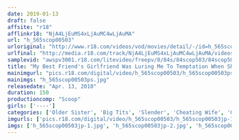 ```yaml
---
date: 2019-01-13
draft: false
affsite: "r18"
afflinkr18: "NjA4LjEuMS4xLjAuMC4wLjAuMA"
url: "h_565scop00503"
urloriginal: "http://www.r18.com/videos/vod/movies/detail/-/id=h_565scop00503"
urlfinal: "http://media.r18.com/track/NjA4LjEuMS4xLjAuMC4wLjAuMA/videos/vod/movies/detail/-/id=h_565scop00503"
samplevid: "awspv3001.r18.com/litevideo/freepv/8/84s/84scop503/84scop503_dmb_w.mp4"
title: "My Best Friend's Girlfriend Was Luring Me To Temptation When She Came Out From Her Bath And Now I'm Fully Rock Hard And Ready!! I Made My Decision And Now I'm Unloading A Massive Wad Of Cum Into Her Dripping Wet Pussy!!"
mainimgurl: "pics.r18.com/digital/video/h_565scop00503/h_565scop00503ps.jpg"
mainimgs: "h_565scop00503ps.jpg"
releasedate: "Apr. 13, 2018"
duration: 150
productioncomp: "Scoop"
girls: ['----']
categories: ['Older Sister', 'Big Tits', 'Slender', 'Cheating Wife', 'Creampie', 'Hi-Def']
imgurls: ['pics.r18.com/digital/video/h_565scop00503/h_565scop00503jp-1.jpg', 'pics.r18.com/digital/video/h_565scop00503/h_565scop00503jp-2.jpg', 'pics.r18.com/digital/video/h_565scop00503/h_565scop00503jp-3.jpg', 'pics.r18.com/digital/video/h_565scop00503/h_565scop00503jp-4.jpg', 'pics.r18.com/digital/video/h_565scop00503/h_565scop00503jp-5.jpg', 'pics.r18.com/digital/video/h_565scop00503/h_565scop00503jp-6.jpg', 'pics.r18.com/digital/video/h_565scop00503/h_565scop00503jp-7.jpg', 'pics.r18.com/digital/video/h_565scop00503/h_565scop00503jp-8.jpg', 'pics.r18.com/digital/video/h_565scop00503/h_565scop00503jp-9.jpg', 'pics.r18.com/digital/video/h_565scop00503/h_565scop00503jp-10.jpg', 'pics.r18.com/digital/video/h_565scop00503/h_565scop00503jp-11.jpg', 'pics.r18.com/digital/video/h_565scop00503/h_565scop00503jp-12.jpg', 'pics.r18.com/digital/video/h_565scop00503/h_565scop00503jp-13.jpg', 'pics.r18.com/digital/video/h_565scop00503/h_565scop00503jp-14.jpg', 'pics.r18.com/digital/video/h_565scop00503/h_565scop00503jp-15.jpg', 'pics.r18.com/digital/video/h_565scop00503/h_565scop00503jp-16.jpg', 'pics.r18.com/digital/video/h_565scop00503/h_565scop00503jp-17.jpg', 'pics.r18.com/digital/video/h_565scop00503/h_565scop00503jp-18.jpg', 'pics.r18.com/digital/video/h_565scop00503/h_565scop00503jp-19.jpg', 'pics.r18.com/digital/video/h_565scop00503/h_565scop00503jp-20.jpg']
imgs: ['h_565scop00503jp-1.jpg', 'h_565scop00503jp-2.jpg', 'h_565scop00503jp-3.jpg', 'h_565scop00503jp-4.jpg', 'h_565scop00503jp-5.jpg', 'h_565scop00503jp-6.jpg', 'h_565scop00503jp-7.jpg', 'h_565scop00503jp-8.jpg', 'h_565scop00503jp-9.jpg', 'h_565scop00503jp-10.jpg', 'h_565scop00503jp-11.jpg', 'h_565scop00503jp-12.jpg', 'h_565scop00503jp-13.jpg', 'h_565scop00503jp-14.jpg', 'h_565scop00503jp-15.jpg', 'h_565scop00503jp-16.jpg', 'h_565scop00503jp-17.jpg', 'h_565scop00503jp-18.jpg', 'h_565scop00503jp-19.jpg', 'h_565scop00503jp-20.jpg']
---
```

